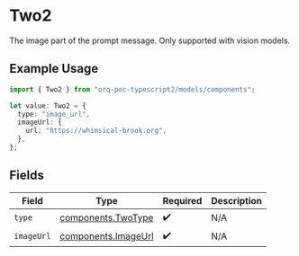 # Two2

The image part of the prompt message. Only supported with vision models.

## Example Usage

```typescript
import { Two2 } from "orq-poc-typescript2/models/components";

let value: Two2 = {
  type: "image_url",
  imageUrl: {
    url: "https://whimsical-brook.org",
  },
};
```

## Fields

| Field                                                      | Type                                                       | Required                                                   | Description                                                |
| ---------------------------------------------------------- | ---------------------------------------------------------- | ---------------------------------------------------------- | ---------------------------------------------------------- |
| `type`                                                     | [components.TwoType](../../models/components/twotype.md)   | :heavy_check_mark:                                         | N/A                                                        |
| `imageUrl`                                                 | [components.ImageUrl](../../models/components/imageurl.md) | :heavy_check_mark:                                         | N/A                                                        |
